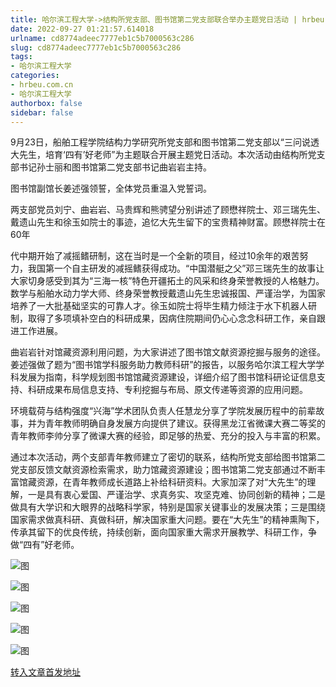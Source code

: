 ```yaml
---
title: 哈尔滨工程大学->结构所党支部、图书馆第二党支部联合举办主题党日活动 | hrbeu.com.cn
date: 2022-09-27 01:21:57.614018
urlname: cd8774adeec7777eb1c5b7000563c286
slug: cd8774adeec7777eb1c5b7000563c286
tags: 
- 哈尔滨工程大学
categories:
- hrbeu.com.cn
- 哈尔滨工程大学
authorbox: false
sidebar: false
---
```

9月23日，船舶工程学院结构力学研究所党支部和图书馆第二党支部以“三问说透大先生，培育‘四有’好老师”为主题联合开展主题党日活动。本次活动由结构所党支部书记孙士丽和图书馆第二党支部书记曲岩岩主持。

图书馆副馆长姜述强领誓，全体党员重温入党誓词。

两支部党员刘宁、曲岩岩、马贵辉和熊骋望分别讲述了顾懋祥院士、邓三瑞先生、戴遗山先生和徐玉如院士的事迹，追忆大先生留下的宝贵精神财富。顾懋祥院士在60年
<!--more-->
代中期开始了减摇鳍研制，这在当时是一个全新的项目，经过10余年的艰苦努力，我国第一个自主研发的减摇鳍获得成功。“中国潜艇之父”邓三瑞先生的故事让大家切身感受到其为“三海一核”特色开疆拓土的风采和终身荣誉教授的人格魅力。数学与船舶水动力学大师、终身荣誉教授戴遗山先生忠诚报国、严谨治学，为国家培养了一大批基础坚实的可靠人才。徐玉如院士将毕生精力倾注于水下机器人研制，取得了多项填补空白的科研成果，因病住院期间仍心心念念科研工作，亲自跟进工作进展。

曲岩岩针对馆藏资源利用问题，为大家讲述了图书馆文献资源挖掘与服务的途径。姜述强做了题为“图书馆学科服务助力教师科研”的报告，以服务哈尔滨工程大学学科发展为指南，科学规划图书馆馆藏资源建设，详细介绍了图书馆科研论证信息支持、科研成果布局信息支持、专利挖掘与布局、原文传递等资源的应用问题。

环境载荷与结构强度“兴海”学术团队负责人任慧龙分享了学院发展历程中的前辈故事，并为青年教师明确自身发展方向提供了建议。获得黑龙江省微课大赛二等奖的青年教师李帅分享了微课大赛的经验，即足够的热爱、充分的投入与丰富的积累。

通过本次活动，两个支部青年教师建立了密切的联系，结构所党支部给图书馆第二党支部反馈文献资源检索需求，助力馆藏资源建设；图书馆第二党支部通过不断丰富馆藏资源，在青年教师成长道路上补给科研资料。大家加深了对“大先生”的理解，一是具有衷心爱国、严谨治学、求真务实、攻坚克难、协同创新的精神；二是做具有大学识和大眼界的战略科学家，特别是国家关键事业的发展决策；三是围绕国家需求做真科研、真做科研，解决国家重大问题。要在“大先生”的精神熏陶下，传承其留下的优良传统，持续创新，面向国家重大需求开展教学、科研工作，争做“四有”好老师。

![图](http://gongxue.cn/__local/F/23/7C/F69EFDA7689FCE1AC1470F95A78_36EDEB54_175ED.jpg)

![图](http://gongxue.cn/__local/C/7C/ED/7F828B49757A9A8A91E8501347F_FE9C50AA_124EC.jpg)

![图](http://gongxue.cn/__local/8/CA/0B/E82FC653700260C5FC4D02E49F8_47EDE53F_123CE.jpg)

![图](http://gongxue.cn/__local/9/67/5B/C3ACB0EC60754351FB32128A06D_141E7D01_984D.png)

![图](http://gongxue.cn/__local/F/1F/AD/C44916C7589D4DF35563B8AA8DC_532DF1CB_13A69.jpg)

[转入文章首发地址](http://gongxue.cn/info/1015/73070.htm)